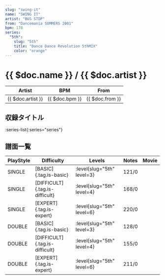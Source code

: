 ```yaml
---
slug: "swing-it"
name: "SWING IT"
artist: "BUS STOP"
from: "Dancemania SUMMERS 2001"
bpm: 178
series:
  "5th":
    slug: "5th"
    title: "Dance Dance Revolution 5thMIX"
    color: "orange"
---
```


# {{ $doc.name }} / {{ $doc.artist }}

|Artist|BPM|From|
|------|---|----|
|{{ $doc.artist }}|{{ $doc.bpm }}|{{ $doc.from }}|

## 収録タイトル

:series-list{:series="series"}

## 譜面一覧

|PlayStyle|Difficulty|Levels|Notes|Movie|
|---------|----------|------|-----|-----|
|SINGLE|[BASIC]{.tag.is-basic}|:level{slug="5th" level=3}|121/0||
|SINGLE|[DIFFICULT]{.tag.is-difficult}|:level{slug="5th" level=4}|168/0||
|SINGLE|[EXPERT]{.tag.is-expert}|:level{slug="5th" level=6}|220/0||
|DOUBLE|[BASIC]{.tag.is-basic}|:level{slug="5th" level=3}|128/0||
|DOUBLE|[DIFFICULT]{.tag.is-difficult}|:level{slug="5th" level=4}|155/0||
|DOUBLE|[EXPERT]{.tag.is-expert}|:level{slug="5th" level=6}|211/0||
